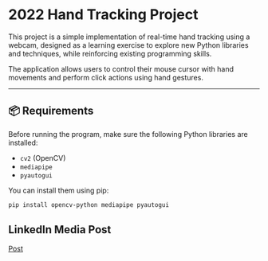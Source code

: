 # 2022 Hand Tracking Project

This project is a simple implementation of real-time hand tracking using a webcam, designed as a learning exercise to explore new Python libraries and techniques, while reinforcing existing programming skills.

The application allows users to control their mouse cursor with hand movements and perform click actions using hand gestures.

---

## 📦 Requirements

Before running the program, make sure the following Python libraries are installed:

- `cv2` (OpenCV)
- `mediapipe`
- `pyautogui`

You can install them using pip:

```bash
pip install opencv-python mediapipe pyautogui
```

## LinkedIn Media Post
[Post](https://www.linkedin.com/posts/tim-krae_python-project-activity-6989717276816027649-0Rhx?utm_source=share&utm_medium=member_desktop&rcm=ACoAADCxWmgBK47Faxj7PyEDLaPUdQTzlGCOwmY)
